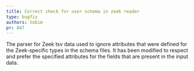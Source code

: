 ```yaml
---
title: Correct check for user schema in zeek reader
type: bugfix
authors: tobim
pr: 847
---
```


The parser for Zeek tsv data used to ignore attributes that were defined for the
Zeek-specific types in the schema files. It has been modified to respect and
prefer the specified attributes for the fields that are present in the input
data.
